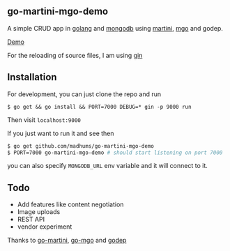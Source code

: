 ## go-martini-mgo-demo

A simple CRUD app in [golang](http://golang.org) and [mongodb](http://mongodb.org) using [martini](https://github.com/go-martini/martini), [mgo](https://github.com/go-mgo/mgo) and godep.

[Demo](http://go-martini-mgo-demo.herokuapp.com)

For the reloading of source files, I am using [gin](https://github.com/codegangsta/gin)

## Installation

For development, you can just clone the repo and run

```
$ go get && go install && PORT=7000 DEBUG=* gin -p 9000 run
```

Then visit `localhost:9000`

If you just want to run it and see then

```sh
$ go get github.com/madhums/go-martini-mgo-demo
$ PORT=7000 go-martini-mgo-demo # should start listening on port 7000
```

you can also specify `MONGODB_URL` env variable and it will connect to it.

## Todo

- Add features like content negotiation
- Image uploads
- REST API
- vendor experiment

Thanks to [go-martini](https://github.com/go-martini/martini), [go-mgo](https://github.com/go-mgo/mgo) and [godep](https://github.com/tools/godep)
